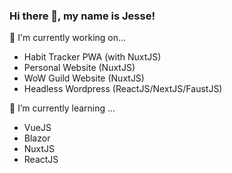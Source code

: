 ### Hi there 👋, my name is Jesse!

🔭 I'm currently working on...
- Habit Tracker PWA (with NuxtJS)
- Personal Website (NuxtJS)
- WoW Guild Website (NuxtJS)
- Headless Wordpress (ReactJS/NextJS/FaustJS)

🌱 I’m currently learning ... 
- VueJS
- Blazor
- NuxtJS
- ReactJS

